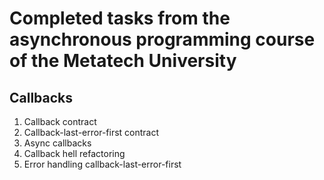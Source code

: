 # Completed tasks from the asynchronous programming course of the Metatech University

## Callbacks 

1. Callback contract 
2. Callback-last-error-first contract 
3. Async callbacks
4. Callback hell refactoring 
5. Error handling callback-last-error-first